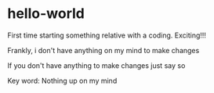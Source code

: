 # hello-world
First time starting something relative with a coding. Exciting!!!

Frankly, i don't have anything on my mind to make changes

If you don't have anything to make changes just say so

Key word: Nothing up on my mind 

